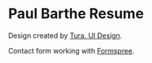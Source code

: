 # Paul Barthe Resume

Design created by [Tura. UI Design](https://www.behance.net/gallery/63164537/Tura-UI-Design).

Contact form working with [Formspree](https://formspree.io/).
